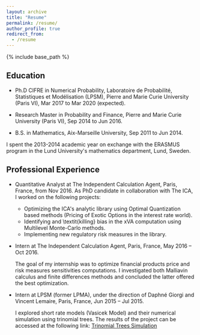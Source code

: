 ```yaml
---
layout: archive
title: "Resume"
permalink: /resume/
author_profile: true
redirect_from:
  - /resume
---
```


{% include base_path %}


## Education
<!-- ====== -->
* Ph.D CIFRE in Numerical Probability, Laboratoire de Probabilité, Statistiques et Modélisation (LPSM), Pierre and Marie Curie University (Paris VI), Mar 2017 to Mar 2020 (expected).

* Research Master in Probability and Finance, Pierre and Marie Curie University (Paris VI), Sep 2014 to Jun 2016.

* B.S. in Mathematics, Aix-Marseille University, Sep 2011 to Jun 2014.

 I spent the 2013-2014 academic year on exchange with the ERASMUS program in the Lund University's mathematics department, Lund, Sweden.


## Professional Experience
<!-- ====== -->
* Quantitative Analyst at The Independent Calculation Agent, Paris, France, from Nov 2016.
  As PhD candidate in collaboration with The ICA, I worked on the following projects:
    * Optimizing the ICA's analytic library using Optimal Quantization based methods (Pricing of Exotic Options in the interest rate world).
    * Identifying and \textit{killing} bias in the xVA computation using Multilevel Monte-Carlo methods.
    * Implementing new regulatory risk measures in the library.

* Intern at The Independent Calculation Agent, Paris, France, May 2016 – Oct 2016.

  The goal of my internship was to optimize financial products price and risk measures sensitivities computations. I investigated both Malliavin calculus and finite differences methods and concluded the latter offered the best optimization.

* Intern at LPSM (former LPMA), under the direction of Daphné Giorgi and Vincent Lemaire, Paris, France, Jun 2015 – Jul 2015.

  I explored short rate models (Vasicek Model) and their numerical simulation using trinomial trees. The results of the project can be accessed at the following link: [Trinomial Trees Simulation](http://simulations.lpsm.paris/trinomial_trees/)


<!-- * Summer 2015: Research Assistant
  * Github University
  * Duties included: Tagging issues
  * Supervisor: Professor Git

* Fall 2015: Research Assistant
  * Github University
  * Duties included: Merging pull requests
  * Supervisor: Professor Hub
 -->

  
<!-- Skills
======
* Skill 1
* Skill 2
  * Sub-skill 2.1
  * Sub-skill 2.2
  * Sub-skill 2.3
* Skill 3

Publications
======
  <ul>{% for post in site.publications %}
    {% include archive-single-cv.html %}
  {% endfor %}</ul>
  
Talks
======
  <ul>{% for post in site.talks %}
    {% include archive-single-talk-cv.html %}
  {% endfor %}</ul>
  
Teaching
======
  <ul>{% for post in site.teaching %}
    {% include archive-single-cv.html %}
  {% endfor %}</ul>
  
Service and leadership
======
* Currently signed in to 43 different slack teams
 -->